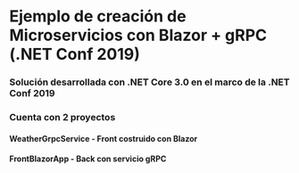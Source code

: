 # Ejemplo de creación de Microservicios con Blazor + gRPC (.NET Conf 2019)
### Solución desarrollada con .NET Core 3.0 en el marco de la .NET Conf 2019
### Cuenta con 2 proyectos 
 #### WeatherGrpcService - Front costruido con Blazor
 #### FrontBlazorApp - Back con servicio gRPC

